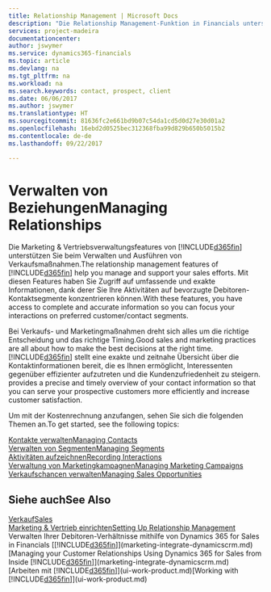 ```yaml
---
title: Relationship Management | Microsoft Docs
description: "Die Relationship Management-Funktion in Financials unterstützt Ihr Verkaufsanstrengungen und Sie können damit auf Informationen Ihrer Kontakte und auf Vermögensfunktionen effizient zugreifen."
services: project-madeira
documentationcenter: 
author: jswymer
ms.service: dynamics365-financials
ms.topic: article
ms.devlang: na
ms.tgt_pltfrm: na
ms.workload: na
ms.search.keywords: contact, prospect, client
ms.date: 06/06/2017
ms.author: jswymer
ms.translationtype: HT
ms.sourcegitcommit: 81636fc2e661bd9b07c54da1cd5d0d27e30d01a2
ms.openlocfilehash: 16ebd2d0525bec312368fba99d829b650b5015b2
ms.contentlocale: de-de
ms.lasthandoff: 09/22/2017

---
```

# <a name="managing-relationships"></a><span data-ttu-id="becf4-103">Verwalten von Beziehungen</span><span class="sxs-lookup"><span data-stu-id="becf4-103">Managing Relationships</span></span>
<span data-ttu-id="becf4-104">Die Marketing & Vertriebsverwaltungsfeatures von [!INCLUDE[d365fin](includes/d365fin_md.md)] unterstützen Sie beim Verwalten und Ausführen von Verkaufsmaßnahmen.</span><span class="sxs-lookup"><span data-stu-id="becf4-104">The relationship management features of [!INCLUDE[d365fin](includes/d365fin_md.md)] help you manage and support your sales efforts.</span></span> <span data-ttu-id="becf4-105">Mit diesen Features haben Sie Zugriff auf umfassende und exakte Informationen, dank derer Sie Ihre Aktivitäten auf bevorzugte Debitoren-Kontaktsegmente konzentrieren können.</span><span class="sxs-lookup"><span data-stu-id="becf4-105">With these features, you have access to complete and accurate information so you can focus your interactions on preferred customer/contact segments.</span></span>

<span data-ttu-id="becf4-106">Bei Verkaufs- und Marketingmaßnahmen dreht sich alles um die richtige Entscheidung und das richtige Timing.</span><span class="sxs-lookup"><span data-stu-id="becf4-106">Good sales and marketing practices are all about how to make the best decisions at the right time.</span></span> [!INCLUDE[d365fin](includes/d365fin_md.md)]<span data-ttu-id="becf4-107"> stellt eine exakte und zeitnahe Übersicht über die Kontaktinformationen bereit, die es Ihnen ermöglicht, Interessenten gegenüber effizienter aufzutreten und die Kundenzufriedenheit zu steigern.</span><span class="sxs-lookup"><span data-stu-id="becf4-107"> provides a precise and timely overview of your contact information so that you can serve your prospective customers more efficiently and increase customer satisfaction.</span></span>

<span data-ttu-id="becf4-108">Um mit der Kostenrechnung anzufangen, sehen Sie sich die folgenden Themen an.</span><span class="sxs-lookup"><span data-stu-id="becf4-108">To get started, see the following topics:</span></span>

[<span data-ttu-id="becf4-109">Kontakte verwalten</span><span class="sxs-lookup"><span data-stu-id="becf4-109">Managing Contacts</span></span>](marketing-contacts.md)  
[<span data-ttu-id="becf4-110">Verwalten von Segmenten</span><span class="sxs-lookup"><span data-stu-id="becf4-110">Managing Segments</span></span>](marketing-segments.md)  
[<span data-ttu-id="becf4-111">Aktivitäten aufzeichnen</span><span class="sxs-lookup"><span data-stu-id="becf4-111">Recording Interactions</span></span>](marketing-interactions.md)  
[<span data-ttu-id="becf4-112">Verwaltung von Marketingkampagnen</span><span class="sxs-lookup"><span data-stu-id="becf4-112">Managing Marketing Campaigns</span></span>](marketing-campaigns.md)  
[<span data-ttu-id="becf4-113">Verkaufschancen verwalten</span><span class="sxs-lookup"><span data-stu-id="becf4-113">Managing Sales Opportunities</span></span>](marketing-manage-sales-opportunities.md)

## <a name="see-also"></a><span data-ttu-id="becf4-114">Siehe auch</span><span class="sxs-lookup"><span data-stu-id="becf4-114">See Also</span></span>
[<span data-ttu-id="becf4-115">Verkauf</span><span class="sxs-lookup"><span data-stu-id="becf4-115">Sales</span></span>](sales-manage-sales.md)  
[<span data-ttu-id="becf4-116">Marketing & Vertrieb einrichten</span><span class="sxs-lookup"><span data-stu-id="becf4-116">Setting Up Relationship Management</span></span>](marketing-setup-marketing.md)  
<span data-ttu-id="becf4-117">Verwalten Ihrer Debitoren-Verhältnisse mithilfe von Dynamics 365 for Sales in Financials [[!INCLUDE[d365fin](includes/d365fin_md.md)]](marketing-integrate-dynamicscrm.md)</span><span class="sxs-lookup"><span data-stu-id="becf4-117">[Managing your Customer Relationships Using Dynamics 365 for Sales from Inside [!INCLUDE[d365fin](includes/d365fin_md.md)]](marketing-integrate-dynamicscrm.md)</span></span>  
<span data-ttu-id="becf4-118">[Arbeiten mit [!INCLUDE[d365fin](includes/d365fin_md.md)]](ui-work-product.md)</span><span class="sxs-lookup"><span data-stu-id="becf4-118">[Working with [!INCLUDE[d365fin](includes/d365fin_md.md)]](ui-work-product.md)</span></span>  


